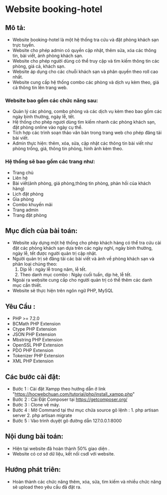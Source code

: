 # Website booking-hotel
## Mô tả:
- Website booking-hotel là một hệ thống tra cứu và đặt phòng khách sạn trực tuyến.
- Website cho phép admin có quyền cập nhật, thêm sửa, xóa các thông tin, bài viết, ảnh phòng khách sạn.
- Website cho phép người dùng có thể truy cập và tìm kiếm thông tin các phòng, giá cả, khách sạn.
- Website áp dụng cho các chuỗi khách sạn và phân quyền theo roll cao nhất.
- Website cung cấp hệ thống combo các phòng và dịch vụ kèm theo, giá cả thông tin lên trang web.
### Website bao gồm các chức năng sau:
- Quản lý các phòng, combo phòng và các dịch vụ kèm theo bao gồm các ngày bình thường, ngày lễ, tết.
- Hệ thống cho phép ngươi dùng tìm kiếm nhanh các phòng khách sạn, đặt phòng online vào ngày cụ thể.
- Tích hợp các trình soạn thảo văn bản trong trang web cho phép đăng tải bài viết.
- Admin thực hiện: thêm, xóa, sửa, cập nhật các thông tin bài viết như phòng trống, giá, thông tin phòng, hình ảnh kèm theo.
### Hệ thống sẽ bao gồm các trang như:
- Trang chủ
- Liên hệ
- Bài viết(ảnh phòng, giá phòng,thông tin phòng, phản hồi của khách hàng)
- Lịch đặt phòng
- Gía phòng
- Combo khuyến mãi
- Trang admin
- Trang đặt phòng
## Mục đích của bài toán:
- Website xây dựng một hệ thống cho phép khách hàng có thể tra cứu cài đặt các phòng khách sạn dựa trên các ngày nghỉ, ngày bình thường, ngày lễ, tết được người quản trị cập nhật.
- Người quản trị sẽ đăng tải các bài viết và ảnh về phòng khách sạn và phân loại chúng theo:
    1. Dịp lễ : ngày lễ trong năm, lễ tết.
    2. Theo danh mục combo : Ngày cuối tuần, dịp hè, lễ tết.
- Ngoài ra website cung cấp cho người quản trị có thể thêm các danh mục cần thiết.
- Website sẽ thực hiện trên ngôn ngữ PHP, MySQL
## Yêu Cầu :
- PHP >= 7.2.0
- BCMath PHP Extension
- Ctype PHP Extension
- JSON PHP Extension
- Mbstring PHP Extension
- OpenSSL PHP Extension
- PDO PHP Extension
- Tokenizer PHP Extension
- XML PHP Extension
## Các bước cài đặt:
- Bước 1 : Cài đặt Xampp theo hướng dẫn ở link "https://hocwebchuan.com/tutorial/php/install_xampp.php"
- Bước 2 : Cài Đặt Composer tại https://getcomposer.org/
- Bước 3 : Clone về máy.
- Bước 4 : Mở Command tại thư mục chứa source gõ lệnh :
        1. php artisan server
        2. php artisan migrate
- Bước 5 : Vào trình duyệt gõ đường dẫn 127.0.0.1:8000
## Nội dung bài toán:
- Hiện tại website đã hoàn thành 50% giao diện .
- Website có cơ sở dữ liệu, kết nối csdl với website.
## Hướng phát triên:
- Hoàn thành các chức năng thêm, xóa, sửa, tìm kiếm và nhiều chức năng sẽ upload theo yêu cầu đã đặt ra.
